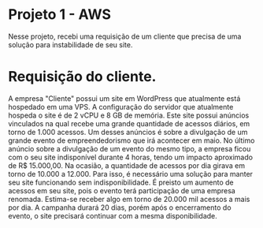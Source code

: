 # Projeto 1 - AWS

Nesse projeto, recebi uma requisição de um cliente que precisa de uma solução para instabilidade de seu site.

# Requisição do cliente.

A empresa "Cliente" possui um site em WordPress que atualmente está hospedado em uma VPS.
A configuração do servidor que atualmente hospeda o site é de 2 vCPU e 8 GB de memória.
Este site possui anúncios vinculados na qual recebe uma grande quantidade de acessos diários, em torno de 1.000 acessos.
Um desses anúncios é sobre a divulgação de um grande evento de empreendedorismo que irá acontecer em maio.
No último anúncio sobre a divulgação de um evento do mesmo tipo, a empresa ficou com o seu site indisponível durante 4 horas, tendo um impacto aproximado de R$ 15.000,00. Na ocasião, a quantidade de acessos por dia girava em torno de 10.000 a 12.000.
Para isso, é necessário uma solução para manter seu site funcionando sem indisponibilidade.
É preisto um aumento de acessos em seu site, pois o evento terá participação de uma empresa renomada.
Estima-se receber algo em torno de 20.000 mil acessos a mais por dia. A campanha durará 20 dias, porém após o encerramento do evento, o site precisará continuar com a mesma disponibilidade.


